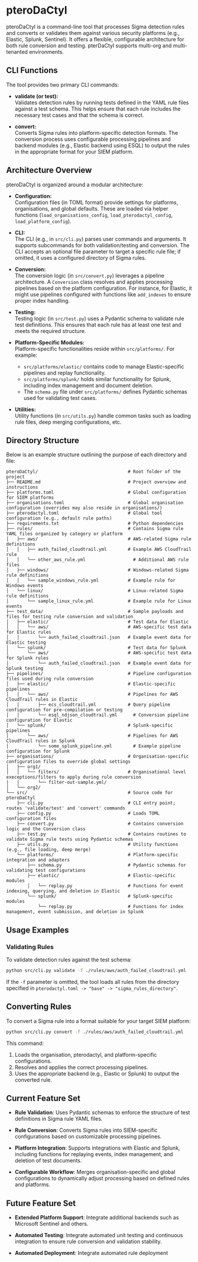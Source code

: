 # pteroDaCtyl

pteroDaCtyl is a command-line tool that processes Sigma detection rules and converts or validates them against various security platforms (e.g., Elastic, Splunk, Sentinel). It offers a flexible, configurable architecture for both rule conversion and testing. pterDaCtyl supports multi-org and multi-tenanted environments.

## CLI Functions

The tool provides two primary CLI commands:

- **validate (or test):**  
  Validates detection rules by running tests defined in the YAML rule files against a test schema. This helps ensure that each rule includes the necessary test cases and that the schema is correct.

- **convert:**  
  Converts Sigma rules into platform-specific detection formats. The conversion process uses configurable processing pipelines and backend modules (e.g., Elastic backend using ESQL) to output the rules in the appropriate format for your SIEM platform.


## Architecture Overview

pteroDaCtyl is organized around a modular architecture:

- **Configuration:**  
  Configuration files (in TOML format) provide settings for platforms, organisations, and global defaults. These are loaded via helper functions (`load_organisations_config`, `load_pterodactyl_config`, `load_platform_config`).

- **CLI:**  
  The CLI (e.g., in `src/cli.py`) parses user commands and arguments. It supports subcommands for both validation/testing and conversion. The CLI accepts an optional file parameter to target a specific rule file; if omitted, it uses a configured directory of Sigma rules.

- **Conversion:**  
  The conversion logic (in `src/convert.py`) leverages a pipeline architecture. A `Conversion` class resolves and applies processing pipelines based on the platform configuration. For instance, for Elastic, it might use pipelines configured with functions like `add_indexes` to ensure proper index handling.

- **Testing:**  
  Testing logic (in `src/test.py`) uses a Pydantic schema to validate rule test definitions. This ensures that each rule has at least one test and meets the required structure.

- **Platform-Specific Modules:**  
  Platform-specific functionalities reside within `src/platforms/`. For example:
  - `src/platforms/elastic/` contains code to manage Elastic-specific pipelines and replay functionality.
  - `src/platforms/splunk/` holds similar functionality for Splunk, including index management and document deletion.
  - The `schema.py` file under `src/platforms/` defines Pydantic schemas used for validating test cases.

- **Utilities:**  
  Utility functions (in `src/utils.py`) handle common tasks such as loading rule files, deep merging configurations, etc.

## Directory Structure

Below is an example structure outlining the purpose of each directory and file:
```
pteroDaCtyl/                                  # Root folder of the project
├── README.md                                 # Project overview and instructions
├── platforms.toml                            # Global configuration for SIEM platforms
├── organisations.toml                        # Global organisation configuration (overrides may also reside in organisations/)
├── pterodactyl.toml                          # Global tool configuration (e.g., default rule paths)
├── requirements.txt                          # Python dependencies
├── rules/                                    # Contains Sigma rule YAML files organized by category or platform
│   ├── aws/                                  # AWS-related Sigma rule definitions
│   │   ├── auth_failed_cloudtrail.yml        # Example AWS CloudTrail rule
│   │   └── other_aws_rule.yml                  # Additional AWS rule files
│   ├── windows/                              # Windows-related Sigma rule definitions
│   │   └── sample_windows_rule.yml           # Example rule for Windows events
│   └── linux/                                # Linux-related Sigma rule definitions
│       └── sample_linux_rule.yml             # Example rule for Linux events
├── test_data/                                # Sample payloads and files for testing rule conversion and validation
│   ├── elastic/                              # Test data for Elastic
│   │   └── aws/                              # AWS-specific test data for Elastic rules
│   │       └── auth_failed_cloudtrail.json   # Example event data for Elastic testing
│   └── splunk/                               # Test data for Splunk
│       └── aws/                              # AWS-specific test data for Splunk rules
│           └── auth_failed_cloudtrail.json   # Example event data for Splunk testing
├── pipelines/                                # Pipeline configuration files used during rule conversion
│   ├── elastic/                              # Elastic-specific pipelines
│   │   └── aws/                              # Pipelines for AWS CloudTrail rules in Elastic
│   │       ├── ecs_cloudtrail.yml            # Query pipeline configuration for pre-compilation or testing
│   │       └── esql_ndjson_cloudtrail.yml      # Conversion pipeline configuration for Elastic
│   └── splunk/                               # Splunk-specific pipelines
│       └── aws/                              # Pipelines for AWS CloudTrail rules in Splunk
│           └── some_splunk_pipeline.yml        # Example pipeline configuration for Splunk
├── organisations/                            # Organisation-specific configuration files to override global settings
│   ├── org1/                               
│   │   └── filters/                          # Organisational level execeptions/filters to apply during rule conversion
|   |       └── filter-out-sample.yml/         
│   └── org2/                                  
└── src/                                      # Source code for pteroDaCtyl
    ├── cli.py                                # CLI entry point; routes 'validate/test' and 'convert' commands
    ├── config.py                             # Loads TOML configuration files
    ├── convert.py                            # Contains conversion logic and the Conversion class
    ├── test.py                               # Contains routines to validate Sigma rule tests using Pydantic schemas
    ├── utils.py                              # Utility functions (e.g., file loading, deep merge)
    └── platforms/                            # Platform-specific integration and adapters
        ├── schema.py                         # Pydantic schemas for validating test configurations
        ├── elastic/                          # Elastic-specific modules
        │   └── replay.py                     # Functions for event indexing, querying, and deletion in Elastic
        └── splunk/                           # Splunk-specific modules
            └── replay.py                     # Functions for index management, event submission, and deletion in Splunk
```


## Usage Examples

### Validating Rules

To validate detection rules against the test schema:

```bash
python src/cli.py validate -f ./rules/aws/auth_failed_cloudtrail.yml
```

If the `-f` parameter is omitted, the tool loads all rules from the directory specified in `pterodactyl.toml -> "base" -> "sigma_rules_directory"`.

## Converting Rules

To convert a Sigma rule into a format suitable for your target SIEM platform:
```bash
python src/cli.py convert -f ./rules/aws/auth_failed_cloudtrail.yml
```

This command:

1. Loads the organisation, pterodactyl, and platform-specific configurations.
2. Resolves and applies the correct processing pipelines.
3. Uses the appropriate backend (e.g., Elastic or Splunk) to output the converted rule.

## Current Feature Set
* **Rule Validation**:
Uses Pydantic schemas to enforce the structure of test definitions in Sigma rule YAML files.

* **Rule Conversion**:
Converts Sigma rules into SIEM-specific configurations based on customizable processing pipelines.

* **Platform Integration**:
Supports integrations with Elastic and Splunk, including functions for replaying events, index management, and deletion of test documents.

* **Configurable Workflow**:
Merges organisation-specific and global configurations to dynamically adjust processing based on defined rules and platforms.

## Future Feature Set

* **Extended Platform Support**:
Integrate additional backends such as Microsoft Sentinel and others.

* **Automated Testing**:
Integrate automated unit testing and continuous integration to ensure rule conversion and validation stability.

* **Automated Deployment**:
Integrate automated rule deployment